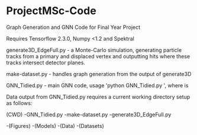 # ProjectMSc-Code
Graph Generation and GNN Code for Final Year Project

Requires Tensorflow 2.3.0, Numpy <1.2 and Spektral


generate3D_EdgeFull.py - a Monte-Carlo simulation, generating particle tracks from a primary and displaced vertex and outputting hits where these tracks intersect detector planes.



make-dataset.py - handles graph generation from the output of generate3D

GNN_Tidied.py - main GNN code, usage 'python GNN_Tidied.py <IDENTIFIER>', where <IDENTIFIER> is 


Data output from GNN_Tidied.py requires a current working directory setup as follows:


(CWD)
-GNN_Tidied.py
-make-dataset.py
-generate3D_EdgeFull.py

-(Figures)
-(Models)
-(Data)
-(Datasets)
